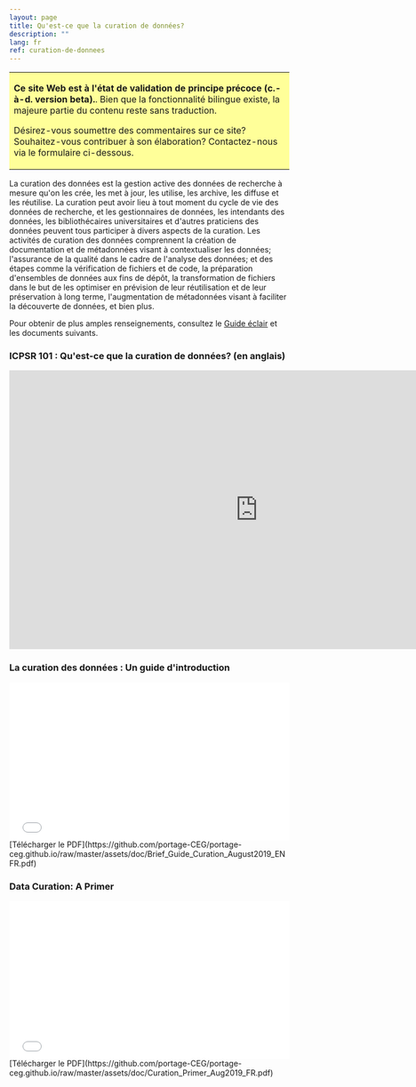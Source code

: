 ```yaml
---
layout: page
title: Qu'est-ce que la curation de données?
description: ""
lang: fr
ref: curation-de-donnees
---
```


<table style="background-color: #ffff99;">
<tbody>
<tr>
<td>
<p><b>Ce site Web est à l'état de validation de principe précoce (c.-à-d. version beta).</b>. Bien que la fonctionnalité bilingue existe, la majeure partie du contenu reste sans traduction.</p>
<p>Désirez-vous soumettre des commentaires sur ce site? Souhaitez-vous contribuer à son élaboration? Contactez-nous via le formulaire ci-dessous.</p>
</td>
</tr>
</tbody>
</table>

La curation des données est la gestion active des données de recherche à mesure qu'on les crée, les met à jour, les utilise, les archive, les diffuse et les réutilise. La curation peut avoir lieu à tout moment du cycle de vie des données de recherche, et les gestionnaires de données, les intendants des données, les bibliothécaires universitaires et d'autres praticiens des données peuvent tous participer à divers aspects de la curation. Les activités de curation des données comprennent la création de documentation et de métadonnées visant à contextualiser les données; l'assurance de la qualité dans le cadre de l'analyse des données; et des étapes comme la vérification de fichiers et de code, la préparation d'ensembles de données aux fins de dépôt, la transformation de fichiers dans le but de les optimiser en prévision de leur réutilisation et de leur préservation à long terme, l'augmentation de métadonnées visant à faciliter la découverte de données, et bien plus.

Pour obtenir de plus amples renseignements, consultez le [Guide éclair](../commencer) et les documents suivants.

### ICPSR 101 : Qu'est-ce que la curation de données? (en anglais)
<iframe width="893" height="502" src="https://www.youtube.com/embed/ZEkqF8cL2qQ" frameborder="0" allow="accelerometer; autoplay; encrypted-media; gyroscope; picture-in-picture" allowfullscreen></iframe>

### La curation des données : Un guide d'introduction
<div style="position:relative;padding-top:56.25%;">
<iframe src="//docs.google.com/viewer?url=https://github.com/portage-CEG/portage-ceg.github.io/raw/master/assets/doc/Brief_Guide_Curation_August2019_ENFR.pdf?dl=0&hl=en_US&embedded=true" class="gde-frame" style="position:absolute;top:0;left:0;width:100%;height:100%;border:none;" scrolling="no"></iframe>
</div>
[Télécharger le PDF](https://github.com/portage-CEG/portage-ceg.github.io/raw/master/assets/doc/Brief_Guide_Curation_August2019_ENFR.pdf)
<br>

### Data Curation: A Primer
<div style="position:relative;padding-top:56.25%;">
<iframe src="//docs.google.com/viewer?url=https://github.com/portage-CEG/portage-ceg.github.io/raw/master/assets/doc/Curation_Primer_Aug2019_FR.pdf?dl=0&hl=en_US&embedded=true" class="gde-frame" style="position:absolute;top:0;left:0;width:100%;height:100%;border:none;" scrolling="no"></iframe>
</div>
[Télécharger le PDF](https://github.com/portage-CEG/portage-ceg.github.io/raw/master/assets/doc/Curation_Primer_Aug2019_FR.pdf)

